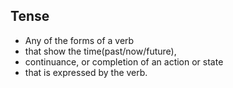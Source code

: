 ## Tense

- Any of the forms of a verb
- that show the time(past/now/future),
- continuance, or completion of an action or state
- that is expressed by the verb.